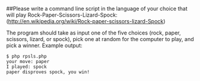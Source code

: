 ##Please write a command line script in the language of your choice that will play Rock-Paper-Scissors-Lizard-Spock:
(http://en.wikipedia.org/wiki/Rock-paper-scissors-lizard-Spock)

The program should take as input one of the five choices (rock, paper, scissors, lizard, or spock), pick one at random for the computer to play, and pick a winner. Example output:

```
$ php rpsls.php
your move: paper
I played: spock
paper disproves spock, you win!
```